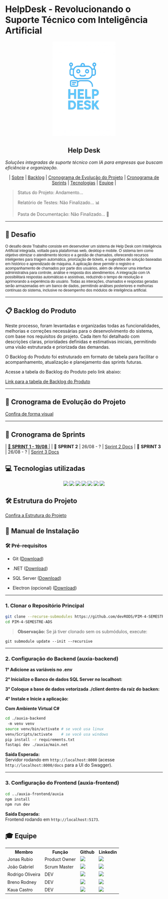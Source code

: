 # HelpDesk - Revolucionando o Suporte Técnico com Inteligência Artificial

<p align="center">
      <img src="img/helpdesksmile.png" width="200">
      <h2 align="center"> Help Desk</h2>
</p>

_Soluções integradas de suporte técnico com IA para empresas que buscam eficiência e organização._

<p align="center">
  | <a href ="#sobre"> Sobre</a>  |
  <a href ="#backlog"> Backlog</a>  |
  <a href ="#cronograma"> Cronograma de Evolução do Projeto</a>  |
  <a href ="#sprint"> Cronograma de Sprints</a>  |
  <a href ="#tecnologias">Tecnologias</a> |
  <a href ="#equipe"> Equipe</a> |
</p>

> Status do Projeto: Andamento...
>
> Relatório de Testes: Não Finalizado... 📊
>
> Pasta de Documentação: Não Finalizado... 📄

---

## 🏅 Desafio
<p style="font-family: Arial; font-size: 12px;">
O desafio deste Trabalho consiste em desenvolver um sistema de Help Desk com Inteligência Artificial integrada, voltado para plataformas web, desktop e mobile. O sistema tem como objetivo otimizar o atendimento técnico e a gestão de chamados, oferecendo recursos inteligentes para triagem automática, priorização de tickets, e sugestões de solução baseadas em histórico e aprendizado de máquina. A aplicação deve permitir o registro e acompanhamento de chamados por parte dos usuários, além de oferecer uma interface administrativa para controle, análise e resposta dos atendimentos. A integração com IA possibilitará respostas automáticas e assistivas, reduzindo o tempo de resolução e aprimorando a experiência do usuário. Todas as interações, chamados e respostas geradas serão armazenadas em um banco de dados, permitindo análises posteriores e melhorias contínuas do sistema, inclusive no desempenho dos módulos de inteligência artificial.
</p>

---

## 📋 Backlog do Produto <a id="backlog"></a>

Neste processo, foram levantadas e organizadas todas as funcionalidades, melhorias e correções necessárias para o desenvolvimento do sistema, com base nos requisitos do projeto. Cada item foi detalhado com descrições claras, prioridades definidas e estimativas iniciais, permitindo uma visão estruturada e priorizada das demandas.

O Backlog do Produto foi estruturado em formato de tabela para facilitar o acompanhamento, atualização e planejamento das sprints futuras.

Acesse a tabela do Backlog do Produto pelo link abaixo:

[Link para a tabela de Backlog do Produto](https://github.com/devRODS/Backlog-)

---

## 📅 Cronograma de Evolução do Projeto <a id="cronograma"></a>

[Confira de forma visual](https://github.com/devRODS/PIM-4-SEMESTRE-ADS/blob/main/img/README.md)

---

## 📅 Cronograma de Sprints <a id="sprint"></a>

                                   

| [🔖 **SPRINT 1 - 19/08** |](https://github.com/devRODS/PIM-4-SEMESTRE-ADS/blob/main/Sprint%20do%201%C2%B0%20semestre%20de%202025)
| 🔖 **SPRINT 2** | 26/08 - ? | [Sprint 2 Docs](https://github.com/devRODS/PIM-4-SEMESTRE-ADS/blob/main/Sprint%202)
| 🔖 **SPRINT 3** | 26/08 - ? | [Sprint 3 Docs](https://github.com/devRODS/PIM-4-SEMESTRE-ADS/blob/main/Sprint%203)



## 💻 Tecnologias utilizadas <a id="tecnologias"></a>

<h4 align="center">
  <a href="https://github.com/"><img src="https://img.shields.io/badge/github-%23121011.svg?style=for-the-badge&logo=github&logoColor=white"/></a>
  <a href="https://www.figma.com/"><img src="https://img.shields.io/badge/Figma-F24E1E?style=for-the-badge&logo=figma&logoColor=white"/></a>
  <a href="https://dotnet.microsoft.com/"><img src="https://img.shields.io/badge/.NET-512BD4?style=for-the-badge&logo=dotnet&logoColor=white"/></a>
  <a href="https://gemini.google.com/"><img src="https://img.shields.io/badge/Gemini-8E75FF?style=for-the-badge&logo=googlebard&logoColor=white"/></a>
  <a href="https://code.visualstudio.com/"><img src="https://img.shields.io/badge/Visual_Studio_Code-007ACC?style=for-the-badge&logo=visualstudiocode&logoColor=white"/></a>
  <a href="https://linkedin.com/"><img src="https://img.shields.io/badge/LinkedIn-0A66C2?style=for-the-badge&logo=linkedin&logoColor=white"/></a>
  <a href="https://astah.net/"><img src="https://img.shields.io/badge/Astah_UML-EB5E28?style=for-the-badge&logoColor=white"/></a>

  
 
</h4>

## 🛠 Estrutura do Projeto

[Confira a Estrutura do Projeto](https://github.com/devRODS/PIM-4-SEMESTRE-ADS/blob/main/frontend/README.md)


## 📖 Manual de Instalação

### 🛠 Pré-requisitos

- Git ([Download](https://git-scm.com/downloads))

- .NET ([Download](https://dotnet.microsoft.com/pt-br/))

- SQL Server ([Download](https://www.microsoft.com/en-us/download/details.aspx?id=104781))

- Electron (opcional) ([Download](https://www.electronjs.org/))

---

### 1. Clonar o Repositório Principal

```bash
git clone --recurse-submodules https://github.com/devRODS/PIM-4-SEMESTRE-ADS.git
cd PIM-4-SEMESTRE-ADS
```

> **Observação:** Se já tiver clonado sem os submódulos, execute:

```
git submodule update --init --recursive
```

---

### 2. Configuração do Backend (auxia-backend)

**1° Adicione as variáveis no .env**

**2° Inicialize o Banco de dados SQL Server no localhost:**

**3° Coloque a base de dados vetorizada ./client dentro da raíz do backen:**

**4° Instale e Inicie a aplicação:**

**Com Ambiente Virtual C#**

```bash
cd ./auxia-backend
 -m venv venv
source venv/bin/activate # se você usa linux
venv/Scripts/activate 	 # se você usa windows
pip install -r requirements.txt
fastapi dev ./auxia/main.net
```

**Saída Esperada:**
<br>
Servidor rodando em `http://localhost:8000` (acesse `http://localhost:8000/docs` para a UI do Swagger).

---

### 3. Configuração do Frontend (auxia-frontend)

```bash
cd ../auxia-frontend/auxia
npm install
npm run dev
```

**Saída Esperada:**
<br>
Frontend rodando em `http://localhost:5173`.




## 🎓 Equipe <a id="equipe"></a>

<div align="center">
  <table>
    <tr>
      <th>Membro</th>
      <th>Função</th>
      <th>Github</th>
      <th>Linkedin</th>
    </tr>
      <tr>
      <td>Jonas Rubio</td>
      <td>Product Owner</td>
      <td><a href="https://github.com/JSRubioo"><img src="https://img.shields.io/badge/github-%23121011.svg?style=for-the-badge&logo=github&logoColor=white"/></a></td>
      <td><a href="http://linkedin.com"><img src="https://img.shields.io/badge/LinkedIn-0077B5?style=for-the-badge&logo=linkedin&logoColor=white"></a></td>
    </tr>
       <tr>
      <td>João Gabriel</td>
      <td>Scrum Master</td>
      <td><a href="https://github.com/dev-joaogabriel"><img src="https://img.shields.io/badge/github-%23121011.svg?style=for-the-badge&logo=github&logoColor=white"/></a></td>
      <td><a href="http://linkedin.com/in/reosilva"><img src="https://img.shields.io/badge/LinkedIn-0077B5?style=for-the-badge&logo=linkedin&logoColor=white"></a></td>
    </tr>
    <tr>
      <td>Rodrigo Oliveira</td>
      <td>DEV</td>
      <td><a href="https://github.com/devRODS"><img src="https://img.shields.io/badge/github-%23121011.svg?style=for-the-badge&logo=github&logoColor=white"/></a></td>
      <td><a href="http://linkedin.com/in/reosilva"><img src="https://img.shields.io/badge/LinkedIn-0077B5?style=for-the-badge&logo=linkedin&logoColor=white"></a></td>
    </tr>
     <tr>
      <td>Breno Rodney</td>
      <td>DEV</td>
      <td><a href="https://github.com/acreditar"><img src="https://img.shields.io/badge/github-%23121011.svg?style=for-the-badge&logo=github&logoColor=white"/></a></td>
      <td><a href="http://linkedin.com/in"><img src="https://img.shields.io/badge/LinkedIn-0077B5?style=for-the-badge&logo=linkedin&logoColor=white"></a></td>
    </tr>
       <tr>
      <td>Kaua Castro</td>
      <td>DEV</td>
      <td><a href="https://github.com/kauacsilva"><img src="https://img.shields.io/badge/github-%23121011.svg?style=for-the-badge&logo=github&logoColor=white"/></a></td>
      <td><a href="http://linkedin.com"><img src="https://img.shields.io/badge/LinkedIn-0077B5?style=for-the-badge&logo=linkedin&logoColor=white"></a></td>
    </tr>
  </table>
</div>
